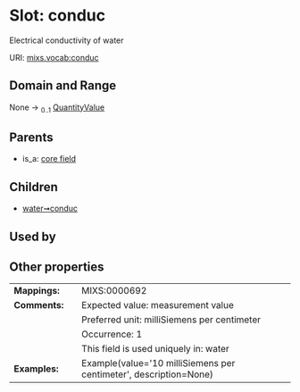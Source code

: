 
# Slot: conduc


Electrical conductivity of water

URI: [mixs.vocab:conduc](https://w3id.org/mixs/vocab/conduc)


## Domain and Range

None &#8594;  <sub>0..1</sub> [QuantityValue](QuantityValue.md)

## Parents

 *  is_a: [core field](core_field.md)

## Children

 *  [water➞conduc](water_conduc.md)

## Used by


## Other properties

|  |  |  |
| --- | --- | --- |
| **Mappings:** | | MIXS:0000692 |
| **Comments:** | | Expected value: measurement value |
|  | | Preferred unit: milliSiemens per centimeter |
|  | | Occurrence: 1 |
|  | | This field is used uniquely in: water |
| **Examples:** | | Example(value='10 milliSiemens per centimeter', description=None) |


